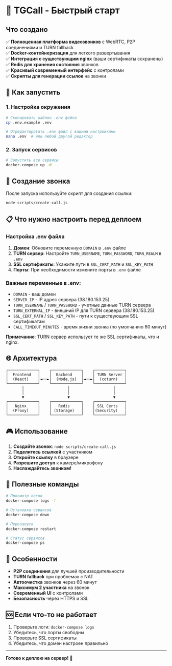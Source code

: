# 🚀 TGCall - Быстрый старт

## Что создано

✅ **Полноценная платформа видеозвонков** с WebRTC, P2P соединениями и TURN fallback  
✅ **Docker-контейнеризация** для легкого развертывания  
✅ **Интеграция с существующим nginx** (ваши сертификаты сохранены)  
✅ **Redis для хранения состояния** звонков  
✅ **Красивый современный интерфейс** с контролами  
✅ **Скрипты для генерации ссылок** на звонки  

## 🎯 Как запустить

### 1. Настройка окружения
```bash
# Скопировать шаблон .env файла
cp .env.example .env

# Отредактировать .env файл с вашими настройками
nano .env  # или любой другой редактор
```

### 2. Запуск сервисов
```bash
# Запустить все сервисы
docker-compose up -d
```

## 🔗 Создание звонка

После запуска используйте скрипт для создания ссылки:

```bash
node scripts/create-call.js
```

## 📋 Что нужно настроить перед деплоем

### Настройка .env файла
1. **Домен**: Обновите переменную `DOMAIN` в `.env` файле
2. **TURN сервер**: Настройте `TURN_USERNAME`, `TURN_PASSWORD`, `TURN_REALM` в `.env`
3. **SSL сертификаты**: Укажите пути в `SSL_CERT_PATH` и `SSL_KEY_PATH`
4. **Порты**: При необходимости измените порты в `.env` файле

### Важные переменные в .env:
- `DOMAIN` - ваш домен
- `SERVER_IP` - IP адрес сервера (38.180.153.25)
- `TURN_USERNAME` / `TURN_PASSWORD` - учетные данные TURN сервера
- `TURN_EXTERNAL_IP` - внешний IP для TURN сервера (38.180.153.25)
- `SSL_CERT_PATH` / `SSL_KEY_PATH` - пути к существующим SSL сертификатам
- `CALL_TIMEOUT_MINUTES` - время жизни звонка (по умолчанию 60 минут)

**Примечание**: TURN сервер использует те же SSL сертификаты, что и nginx.

## 🌐 Архитектура

```
┌─────────────┐    ┌─────────────┐    ┌─────────────┐
│  Frontend   │    │  Backend    │    │ TURN Server │
│  (React)    │◄──►│  (Node.js)  │◄──►│  (coturn)   │
└─────────────┘    └─────────────┘    └─────────────┘
       │                   │                   │
       │                   │                   │
       ▼                   ▼                   ▼
┌─────────────┐    ┌─────────────┐    ┌─────────────┐
│   Nginx     │    │   Redis     │    │ SSL Certs   │
│  (Proxy)    │    │ (Storage)   │    │(Security)   │
└─────────────┘    └─────────────┘    └─────────────┘
```

## 🎮 Использование

1. **Создайте звонок**: `node scripts/create-call.js`
2. **Поделитесь ссылкой** с участником
3. **Откройте ссылку** в браузере
4. **Разрешите доступ** к камере/микрофону
5. **Наслаждайтесь звонком!**

## 🔧 Полезные команды

```bash
# Просмотр логов
docker-compose logs -f

# Остановка сервисов
docker-compose down

# Перезапуск
docker-compose restart

# Статус сервисов
docker-compose ps
```

## 📱 Особенности

- **P2P соединения** для лучшей производительности
- **TURN fallback** при проблемах с NAT
- **Автоочистка** звонков через 60 минут
- **Максимум 2 участника** на звонок
- **Современный UI** с контролами
- **Безопасность** через HTTPS и SSL

## 🆘 Если что-то не работает

1. Проверьте логи: `docker-compose logs`
2. Убедитесь, что порты свободны
3. Проверьте SSL сертификаты
4. Убедитесь, что домен настроен правильно

---

**Готово к деплою на сервер!** 🚀
